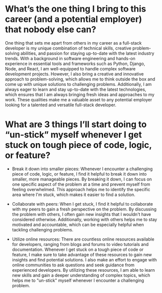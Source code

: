 # What’s the one thing I bring to this career (and a potential employer) that nobody else can?
One thing that sets me apart from others in my career as a full-stack developer is my unique combination of technical skills, creative problem-solving abilities, and passion for staying up-to-date with the latest industry trends. With a background in software engineering and hands-on experience in essential tools and frameworks such as Python, Django, Node, and React, I am well-equipped to handle complex software development projects. However, I also bring a creative and innovative approach to problem-solving, which allows me to think outside the box and come up with unique solutions to challenging problems. Additionally, I am always eager to learn and stay up-to-date with the latest technologies, which ensures that I am always bringing fresh ideas and approaches to my work. These qualities make me a valuable asset to any potential employer looking for a talented and versatile full-stack developer.
# What are 3 things I’ll start doing to “un-stick” myself whenever I get stuck on tough piece of code, logic, or feature?
- Break it down into smaller pieces: Whenever I encounter a challenging piece of code, logic, or feature, I find it helpful to break it down into smaller, more manageable pieces. By breaking it down, I can focus on one specific aspect of the problem at a time and prevent myself from feeling overwhelmed. This approach helps me to identify the specific area where I'm stuck, which makes it easier to find a solution.

- Collaborate with peers: When I get stuck, I find it helpful to collaborate with my peers to gain a fresh perspective on the problem. By discussing the problem with others, I often gain new insights that I wouldn't have considered otherwise. Additionally, working with others helps me to stay motivated and accountable, which can be especially helpful when tackling challenging problems.

- Utilize online resources: There are countless online resources available for developers, ranging from blogs and forums to video tutorials and documentation. Whenever I get stuck on a tough piece of code or feature, I make sure to take advantage of these resources to gain new insights and find potential solutions. I also make an effort to engage with online communities to ask questions and seek guidance from experienced developers. By utilizing these resources, I am able to learn new skills and gain a deeper understanding of complex topics, which helps me to "un-stick" myself whenever I encounter a challenging problem.




